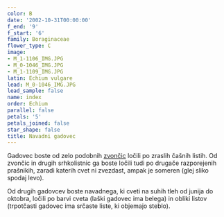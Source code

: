 ```yaml
---
color: B
date: '2002-10-31T00:00:00'
f_end: '9'
f_start: '6'
family: Boraginaceae
flower_type: C
image:
- M_1-1106_IMG.JPG
- M_0-1046_IMG.JPG
- M_1-1109_IMG.JPG
latin: Echium vulgare
lead: M_0-1046_IMG.JPG
lead_sample: false
name: index
order: Echium
parallel: false
petals: '5'
petals_joined: false
star_shape: false
title: Navadni gadovec
---
```

Gadovec boste od zelo podobnih [zvončic](../../asp/druzina_list_si.asp?family=Campanulaceae) ločili po zraslih čašnih listih. Od zvončic in drugih srhkolistnic ga boste ločili tudi po drugače razporejenih prašnikih, zaradi katerih cvet ni zvezdast, ampak je someren (glej sliko spodaj levo).

Od drugih gadovcev boste navadnega, ki cveti na suhih tleh od junija do oktobra, ločili po barvi cveta (laški gadovec ima belega) in obliki listov (trpotčasti gadovec ima srčaste liste, ki objemajo steblo).
